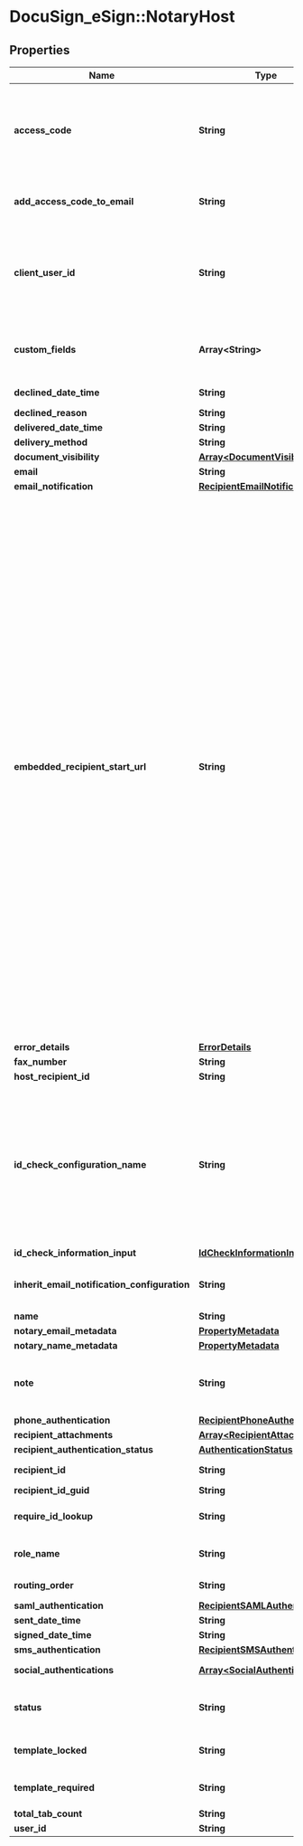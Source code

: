 # DocuSign_eSign::NotaryHost

## Properties
Name | Type | Description | Notes
------------ | ------------- | ------------- | -------------
**access_code** | **String** | If a value is provided, the recipient must enter the value as the access code to view and sign the envelope.   Maximum Length: 50 characters and it must conform to the account’s access code format setting.  If blank, but the signer &#x60;accessCode&#x60; property is set in the envelope, then that value is used.  If blank and the signer &#x60;accessCode&#x60; property is not set, then the access code is not required. | [optional] 
**add_access_code_to_email** | **String** | This Optional attribute indicates that the access code will be added to the email sent to the recipient; this nullifies the Security measure of Access Code on the recipient. | [optional] 
**client_user_id** | **String** | Specifies whether the recipient is embedded or remote.   If the &#x60;clientUserId&#x60; property is not null then the recipient is embedded. Note that if the &#x60;ClientUserId&#x60; property is set and either &#x60;SignerMustHaveAccount&#x60; or &#x60;SignerMustLoginToSign&#x60; property of the account settings is set to  **true**, an error is generated on sending.ng.   Maximum length: 100 characters.  | [optional] 
**custom_fields** | **Array&lt;String&gt;** | An optional array of strings that allows the sender to provide custom data about the recipient. This information is returned in the envelope status but otherwise not used by DocuSign. Each customField string can be a maximum of 100 characters. | [optional] 
**declined_date_time** | **String** | The date and time the recipient declined the document. | [optional] 
**declined_reason** | **String** | The reason the recipient declined the document. | [optional] 
**delivered_date_time** | **String** | Reserved: For DocuSign use only. | [optional] 
**delivery_method** | **String** | Reserved: For DocuSign use only. | [optional] 
**document_visibility** | [**Array&lt;DocumentVisibility&gt;**](DocumentVisibility.md) |  | [optional] 
**email** | **String** |  | [optional] 
**email_notification** | [**RecipientEmailNotification**](RecipientEmailNotification.md) |  | [optional] 
**embedded_recipient_start_url** | **String** | Specifies a sender provided valid URL string for redirecting an embedded recipient. When using this option, the embedded recipient still receives an email from DocuSign, just as a remote recipient would. When the document link in the email is clicked the recipient is redirected, through DocuSign, to the supplied URL to complete their actions. When routing to the URL, the sender’s system (the server responding to the URL) must request a recipient token to launch a signing session.   If set to &#x60;SIGN_AT_DOCUSIGN&#x60;, the recipient is directed to an embedded signing or viewing process directly at DocuSign. The signing or viewing action is initiated by the DocuSign system and the transaction activity and Certificate of Completion records will reflect this. In all other ways the process is identical to an embedded signing or viewing operation that is launched by any partner.  It is important to remember that in a typical embedded workflow the authentication of an embedded recipient is the responsibility of the sending application, DocuSign expects that senders will follow their own process for establishing the recipient’s identity. In this workflow the recipient goes through the sending application before the embedded signing or viewing process in initiated. However, when the sending application sets &#x60;EmbeddedRecipientStartURL&#x3D;SIGN_AT_DOCUSIGN&#x60;, the recipient goes directly to the embedded signing or viewing process bypassing the sending application and any authentication steps the sending application would use. In this case, DocuSign recommends that you use one of the normal DocuSign authentication features (Access Code, Phone Authentication, SMS Authentication, etc.) to verify the identity of the recipient.  If the &#x60;clientUserId&#x60; property is NOT set, and the &#x60;embeddedRecipientStartURL&#x60; is set, DocuSign will ignore the redirect URL and launch the standard signing process for the email recipient. Information can be appended to the embedded recipient start URL using merge fields. The available merge fields items are: envelopeId, recipientId, recipientName, recipientEmail, and customFields. The &#x60;customFields&#x60; property must be set fort the recipient or envelope. The merge fields are enclosed in double brackets.   *Example*:   &#x60;http://senderHost/[[mergeField1]]/ beginSigningSession? [[mergeField2]]&amp;[[mergeField3]]&#x60;  | [optional] 
**error_details** | [**ErrorDetails**](ErrorDetails.md) |  | [optional] 
**fax_number** | **String** | Reserved: | [optional] 
**host_recipient_id** | **String** |  | [optional] 
**id_check_configuration_name** | **String** | Specifies authentication check by name. The names used here must be the same as the authentication type names used by the account (these name can also be found in the web console sending interface in the Identify list for a recipient,) This overrides any default authentication setting.  *Example*: Your account has ID Check and SMS Authentication available and in the web console Identify list these appear as &#39;ID Check $&#39; and &#39;SMS Auth $&#39;. To use ID check in an envelope, the idCheckConfigurationName should be &#39;ID Check &#39;. If you wanted to use SMS, it would be &#39;SMS Auth $&#39; and you would need to add you would need to add phone number information to the &#x60;smsAuthentication&#x60; node. | [optional] 
**id_check_information_input** | [**IdCheckInformationInput**](IdCheckInformationInput.md) |  | [optional] 
**inherit_email_notification_configuration** | **String** | When set to **true** and the envelope recipient creates a DocuSign account after signing, the Manage Account Email Notification settings are used as the default settings for the recipient&#39;s account.  | [optional] 
**name** | **String** |  | [optional] 
**notary_email_metadata** | [**PropertyMetadata**](PropertyMetadata.md) |  | [optional] 
**notary_name_metadata** | [**PropertyMetadata**](PropertyMetadata.md) |  | [optional] 
**note** | **String** | Specifies a note that is unique to this recipient. This note is sent to the recipient via the signing email. The note displays in the signing UI near the upper left corner of the document on the signing screen.  Maximum Length: 1000 characters. | [optional] 
**phone_authentication** | [**RecipientPhoneAuthentication**](RecipientPhoneAuthentication.md) |  | [optional] 
**recipient_attachments** | [**Array&lt;RecipientAttachment&gt;**](RecipientAttachment.md) | Reserved: | [optional] 
**recipient_authentication_status** | [**AuthenticationStatus**](AuthenticationStatus.md) |  | [optional] 
**recipient_id** | **String** | Unique for the recipient. It is used by the tab element to indicate which recipient is to sign the Document. | [optional] 
**recipient_id_guid** | **String** |  | [optional] 
**require_id_lookup** | **String** | When set to **true**, the recipient is required to use the specified ID check method (including Phone and SMS authentication) to validate their identity.  | [optional] 
**role_name** | **String** | Optional element. Specifies the role name associated with the recipient.&lt;br/&gt;&lt;br/&gt;This is required when working with template recipients. | [optional] 
**routing_order** | **String** | Specifies the routing order of the recipient in the envelope.  | [optional] 
**saml_authentication** | [**RecipientSAMLAuthentication**](RecipientSAMLAuthentication.md) |  | [optional] 
**sent_date_time** | **String** | The date and time the envelope was sent. | [optional] 
**signed_date_time** | **String** | Reserved: For DocuSign use only.  | [optional] 
**sms_authentication** | [**RecipientSMSAuthentication**](RecipientSMSAuthentication.md) |  | [optional] 
**social_authentications** | [**Array&lt;SocialAuthentication&gt;**](SocialAuthentication.md) |  Lists the social ID type that can be used for recipient authentication. | [optional] 
**status** | **String** | Indicates the envelope status. Valid values are:  * sent - The envelope is sent to the recipients.  * created - The envelope is saved as a draft and can be modified and sent later. | [optional] 
**template_locked** | **String** | When set to **true**, the sender cannot change any attributes of the recipient. Used only when working with template recipients.  | [optional] 
**template_required** | **String** | When set to **true**, the sender may not remove the recipient. Used only when working with template recipients. | [optional] 
**total_tab_count** | **String** |  | [optional] 
**user_id** | **String** |  | [optional] 


